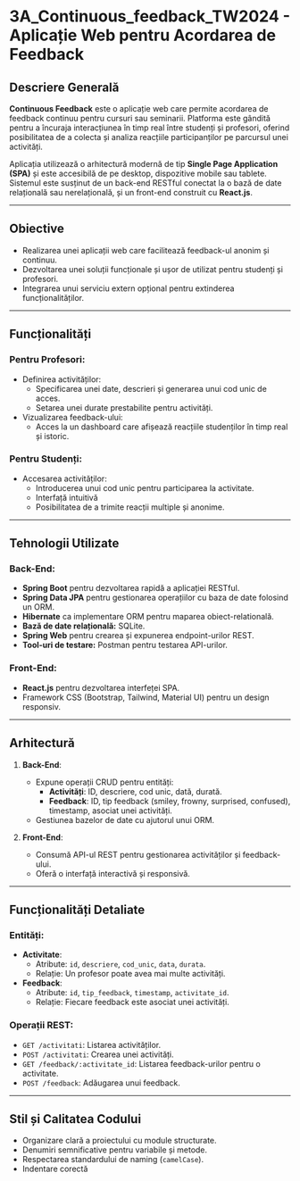 # 3A_Continuous_feedback_TW2024 - Aplicație Web pentru Acordarea de Feedback

## Descriere Generală

**Continuous Feedback** este o aplicație web care permite acordarea de feedback continuu pentru cursuri sau seminarii. Platforma este gândită pentru a încuraja interacțiunea în timp real între studenți și profesori, oferind posibilitatea de a colecta și analiza reacțiile participanților pe parcursul unei activități.

Aplicația utilizează o arhitectură modernă de tip **Single Page Application (SPA)** și este accesibilă de pe desktop, dispozitive mobile sau tablete. Sistemul este susținut de un back-end RESTful conectat la o bază de date relațională sau nerelațională, și un front-end construit cu **React.js**.

---

## Obiective

- Realizarea unei aplicații web care facilitează feedback-ul anonim și continuu.
- Dezvoltarea unei soluții funcționale și ușor de utilizat pentru studenți și profesori.
- Integrarea unui serviciu extern opțional pentru extinderea funcționalităților.

---

## Funcționalități

### Pentru Profesori:
- Definirea activităților:
  - Specificarea unei date, descrieri și generarea unui cod unic de acces.
  - Setarea unei durate prestabilite pentru activități.
- Vizualizarea feedback-ului:
  - Acces la un dashboard care afișează reacțiile studenților în timp real și istoric.

### Pentru Studenți:
- Accesarea activităților:
  - Introducerea unui cod unic pentru participarea la activitate.
  - Interfață intuitivă
  - Posibilitatea de a trimite reacții multiple și anonime.

---

## Tehnologii Utilizate

### Back-End:
- **Spring Boot** pentru dezvoltarea rapidă a aplicației RESTful.
- **Spring Data JPA** pentru gestionarea operațiilor cu baza de date folosind un ORM.
- **Hibernate** ca implementare ORM pentru maparea obiect-relatională.
- **Bază de date relațională:** SQLite.
- **Spring Web** pentru crearea și expunerea endpoint-urilor REST.
- **Tool-uri de testare:** Postman pentru testarea API-urilor.

### Front-End:
- **React.js** pentru dezvoltarea interfeței SPA.
- Framework CSS (Bootstrap, Tailwind, Material UI) pentru un design responsiv.

---

## Arhitectură

1. **Back-End**:
   - Expune operații CRUD pentru entități:
     - **Activități**: ID, descriere, cod unic, dată, durată.
     - **Feedback**: ID, tip feedback (smiley, frowny, surprised, confused), timestamp, asociat unei activități.
   - Gestiunea bazelor de date cu ajutorul unui ORM.

2. **Front-End**:
   - Consumă API-ul REST pentru gestionarea activităților și feedback-ului.
   - Oferă o interfață interactivă și responsivă.

---

## Funcționalități Detaliate

### Entități:
- **Activitate**:
  - Atribute: `id`, `descriere`, `cod_unic`, `data`, `durata`.
  - Relație: Un profesor poate avea mai multe activități.
- **Feedback**:
  - Atribute: `id`, `tip_feedback`, `timestamp`, `activitate_id`.
  - Relație: Fiecare feedback este asociat unei activități.

### Operații REST:
- `GET /activitati`: Listarea activităților.
- `POST /activitati`: Crearea unei activități.
- `GET /feedback/:activitate_id`: Listarea feedback-urilor pentru o activitate.
- `POST /feedback`: Adăugarea unui feedback.

---

## Stil și Calitatea Codului

- Organizare clară a proiectului cu module structurate.
- Denumiri semnificative pentru variabile și metode.
- Respectarea standardului de naming (`camelCase`).
- Indentare corectă